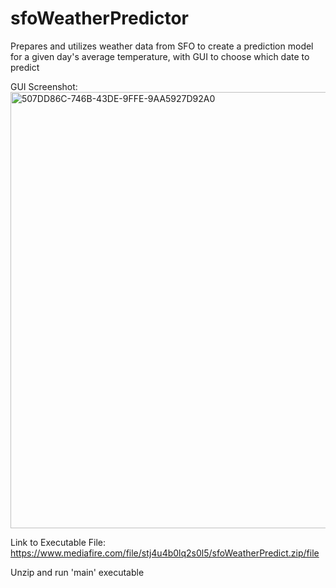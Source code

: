 # sfoWeatherPredictor
Prepares and utilizes weather data from SFO to create a prediction model for a given day's average temperature, with GUI to choose which date to predict

GUI Screenshot: 
<img width="698" alt="507DD86C-746B-43DE-9FFE-9AA5927D92A0" src="https://github.com/wacsvn/sfoWeatherPredictor/assets/81664765/03dfe1e6-d456-40f1-b4ac-b9131fc7d6ac">

Link to Executable File: 
https://www.mediafire.com/file/stj4u4b0lq2s0l5/sfoWeatherPredict.zip/file

Unzip and run 'main' executable 
